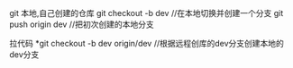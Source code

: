 git
本地,自己创建的仓库
 git checkout -b dev //在本地切换并创建一个分支
 git push origin dev //把初次创建的本地分支

 拉代码
 *git checkout -b dev origin/dev  //根据远程创库的dev分支创建本地的dev分支